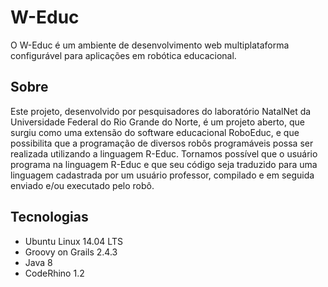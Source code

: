 # W-Educ

O W-Educ é um ambiente de desenvolvimento web multiplataforma configurável para aplicações em robótica educacional.

## Sobre

Este projeto, desenvolvido por pesquisadores do laboratório NatalNet da Universidade Federal do Rio Grande do Norte, é um projeto aberto, que surgiu como uma extensão do software educacional RoboEduc, e que possibilita que a programação de diversos robôs programáveis possa ser realizada utilizando a linguagem R-Educ. Tornamos possível que o usuário programa na linguagem R-Educ e que seu código seja traduzido para uma linguagem cadastrada por um usuário professor, compilado e em seguida enviado e/ou executado pelo robô.

## Tecnologias

- Ubuntu Linux 14.04 LTS
- Groovy on Grails 2.4.3
- Java 8
- CodeRhino 1.2
